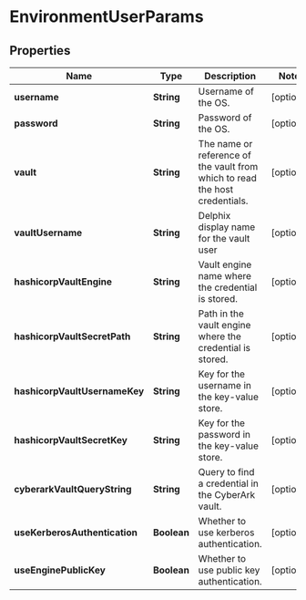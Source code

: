 

# EnvironmentUserParams


## Properties

Name | Type | Description | Notes
------------ | ------------- | ------------- | -------------
**username** | **String** | Username of the OS. |  [optional]
**password** | **String** | Password of the OS. |  [optional]
**vault** | **String** | The name or reference of the vault from which to read the host credentials. |  [optional]
**vaultUsername** | **String** | Delphix display name for the vault user |  [optional]
**hashicorpVaultEngine** | **String** | Vault engine name where the credential is stored. |  [optional]
**hashicorpVaultSecretPath** | **String** | Path in the vault engine where the credential is stored. |  [optional]
**hashicorpVaultUsernameKey** | **String** | Key for the username in the key-value store. |  [optional]
**hashicorpVaultSecretKey** | **String** | Key for the password in the key-value store. |  [optional]
**cyberarkVaultQueryString** | **String** | Query to find a credential in the CyberArk vault. |  [optional]
**useKerberosAuthentication** | **Boolean** | Whether to use kerberos authentication. |  [optional]
**useEnginePublicKey** | **Boolean** | Whether to use public key authentication. |  [optional]



